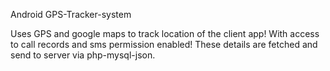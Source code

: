 Android GPS-Tracker-system

Uses GPS and google maps to track location of the client app! With access to call records and sms permission enabled! These details are fetched and send to server via php-mysql-json.